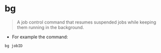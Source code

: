 # bg

> A job control command that resumes suspended jobs while keeping them running in the background.

- For example the command:

`bg jobID`
